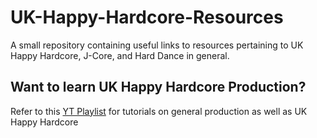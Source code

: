 # UK-Happy-Hardcore-Resources
 
A small repository containing useful links to resources pertaining to UK Happy Hardcore, J-Core, and Hard Dance in general.
 
## Want to learn UK Happy Hardcore Production?
 
Refer to this [YT Playlist](https://youtube.com/playlist?list=PLx8AJyqd8OBR7JpLa-cAU1o9tiY0T3jip) for tutorials on general production as well as UK Happy Hardcore
